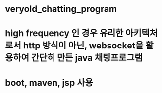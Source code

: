 # veryold_chatting_program
# high frequency 인 경우 유리한 아키텍처로서 http 방식이 아닌, websocket을 활용하여 간단히 만든 java 채팅프로그램
# boot, maven, jsp 사용
